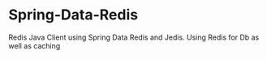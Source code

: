 # Spring-Data-Redis
Redis Java Client using Spring Data Redis and Jedis. Using Redis for Db as well as caching
